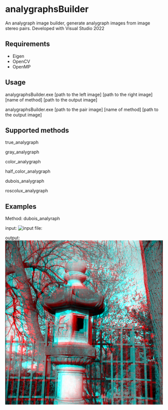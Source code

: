 # analygraphsBuilder

An analygraph image builder, generate analygraph images from image stereo pairs.
Developed with Visual Studio 2022

## Requirements

- Eigen
- OpenCV
- OpenMP

## Usage

analygraphsBuilder.exe [path to the left image] [path to the right image] [name of method] [path to the output image]

analygraphsBuilder.exe [path to the pair image] [name of method] [path to the output image]

## Supported methods

true_analygraph

gray_analygraph

color_analygraph

half_color_analygraph

dubois_analygraph

roscolux_analygraph

## Examples

Method: dubois_analyraph

input:
![input file:](https://github.com/autapomorphy/analygraphsBuilder/blob/master/sample_image/Kasuga_Lantern_pair.jpeg)

output:
![output file:](https://github.com/autapomorphy/analygraphsBuilder/blob/master/sample_image/output_full.jpg)
